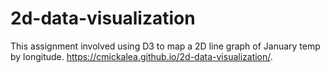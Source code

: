 # 2d-data-visualization
This assignment involved using D3 to map a 2D line graph of January temp by longitude. https://cmickalea.github.io/2d-data-visualization/.
